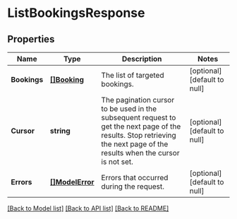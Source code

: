 # ListBookingsResponse

## Properties

 Name         | Type                         | Description                                                                                                                                                              | Notes                        
--------------|------------------------------|--------------------------------------------------------------------------------------------------------------------------------------------------------------------------|------------------------------
 **Bookings** | [**[]Booking**](Booking.md)  | The list of targeted bookings.                                                                                                                                           | [optional] [default to null] 
 **Cursor**   | **string**                   | The pagination cursor to be used in the subsequent request to get the next page of the results. Stop retrieving the next page of the results when the cursor is not set. | [optional] [default to null] 
 **Errors**   | [**[]ModelError**](Error.md) | Errors that occurred during the request.                                                                                                                                 | [optional] [default to null] 

[[Back to Model list]](../README.md#documentation-for-models) [[Back to API list]](../README.md#documentation-for-api-endpoints) [[Back to README]](../README.md)

